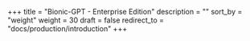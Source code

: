 +++
title = "Bionic-GPT - Enterprise Edition"
description = ""
sort_by = "weight"
weight = 30
draft = false
redirect_to = "docs/production/introduction"
+++